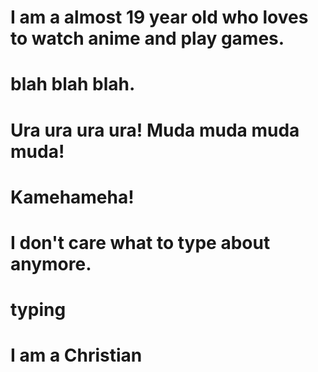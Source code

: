 # I am a almost 19 year old who loves to watch anime and play games.
# blah blah blah.
# Ura ura ura ura! Muda muda muda muda!
# Kamehameha!
# I don't care what to type about anymore.
# typing
# I am a Christian
